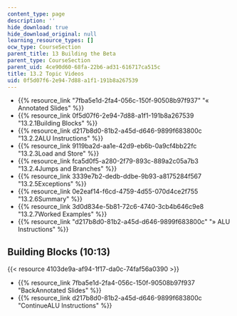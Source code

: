 ```yaml
---
content_type: page
description: ''
hide_download: true
hide_download_original: null
learning_resource_types: []
ocw_type: CourseSection
parent_title: 13 Building the Beta
parent_type: CourseSection
parent_uid: 4ce90d60-68fa-22b6-ad31-616717ca515c
title: 13.2 Topic Videos
uid: 0f5d07f6-2e94-7d88-a1f1-191b8a267539
---
```


*   {{% resource_link "7fba5e1d-2fa4-056c-150f-90508b97f937" "« Annotated Slides" %}}
*   {{% resource_link 0f5d07f6-2e94-7d88-a1f1-191b8a267539 "13.2.1Building Blocks" %}}
*   {{% resource_link d217b8d0-81b2-a45d-d646-9899f683800c "13.2.2ALU Instructions" %}}
*   {{% resource_link 9119ba2d-aa1e-42d9-eb6b-0a9cf4bb22fc "13.2.3Load and Store" %}}
*   {{% resource_link fca5d0f5-a280-2f79-893c-889a2c05a7b3 "13.2.4Jumps and Branches" %}}
*   {{% resource_link 3339e7b2-dedb-ddbe-9b93-a8175284f567 "13.2.5Exceptions" %}}
*   {{% resource_link 0e2eaf14-f6cd-4759-4d55-070d4ce2f755 "13.2.6Summary" %}}
*   {{% resource_link 3d0d834e-5b81-72c6-4740-3cb4b646c9e8 "13.2.7Worked Examples" %}}
*   {{% resource_link "d217b8d0-81b2-a45d-d646-9899f683800c" "» ALU Instructions" %}}

Building Blocks (10:13)
-----------------------

{{< resource 4103de9a-af94-1f17-da0c-74faf56a0390 >}}

*   {{% resource_link 7fba5e1d-2fa4-056c-150f-90508b97f937 "BackAnnotated Slides" %}}
*   {{% resource_link d217b8d0-81b2-a45d-d646-9899f683800c "ContinueALU Instructions" %}}